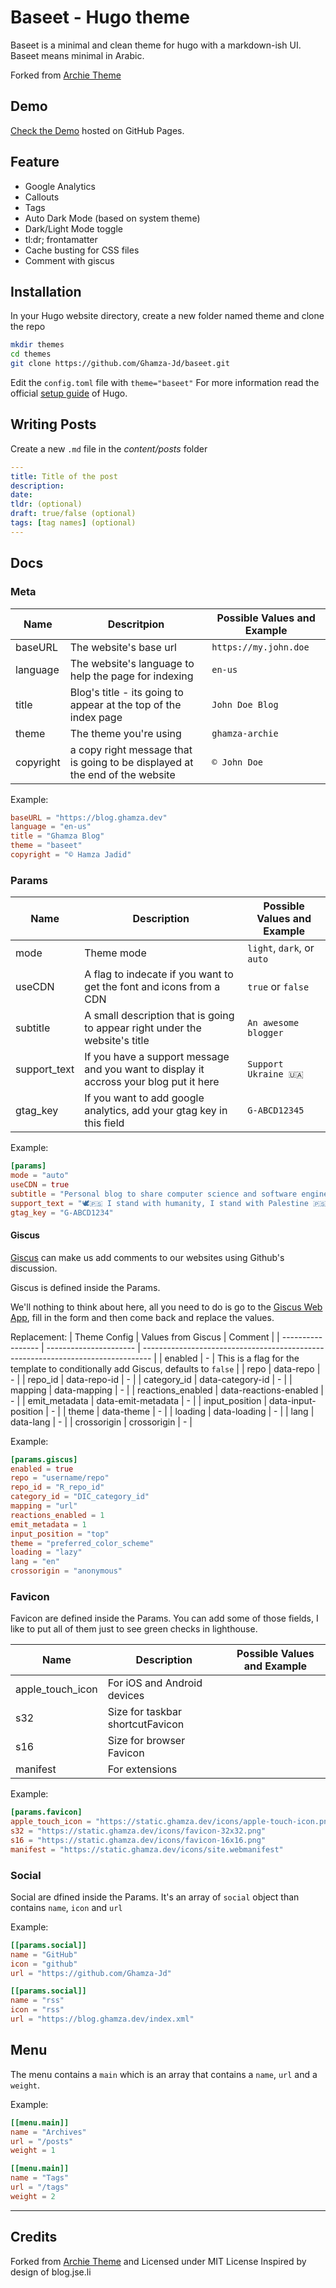 # Baseet - Hugo theme

Baseet is a minimal and clean theme for hugo with a markdown-ish UI.
Baseet means minimal in Arabic.

Forked from [Archie Theme](https://github.com/athul/archie)

## Demo

[Check the Demo](https://blog.ghamza.dev) hosted on GitHub Pages.

## Feature

- Google Analytics
- Callouts
- Tags
- Auto Dark Mode (based on system theme)
- Dark/Light Mode toggle
- tl:dr; frontamatter
- Cache busting for CSS files
- Comment with giscus

## Installation

In your Hugo website directory, create a new folder named theme and clone the repo

```bash
mkdir themes
cd themes
git clone https://github.com/Ghamza-Jd/baseet.git
```

Edit the `config.toml` file with `theme="baseet"`
For more information read the official [setup guide](https://gohugo.io/overview/installing/) of Hugo.

## Writing Posts

Create a new `.md` file in the _content/posts_ folder

```yml
---
title: Title of the post
description:
date:
tldr: (optional)
draft: true/false (optional)
tags: [tag names] (optional)
---
```

## Docs

### Meta
| Name      | Descritpion                                                                  | Possible Values  and Example |
| --------- | ---------------------------------------------------------------------------- | ---------------------------- |
| baseURL   | The website's base url                                                       | `https://my.john.doe`        |
| language  | The website's language to help the page for indexing                         | `en-us`                      |
| title     | Blog's title - its going to appear at the top of the index page              | `John Doe Blog`              |
| theme     | The theme you're using                                                       | `ghamza-archie`              |
| copyright | a copy right message that is going to be displayed at the end of the website | `© John Doe`                 |

Example:
```toml
baseURL = "https://blog.ghamza.dev"
language = "en-us"
title = "Ghamza Blog"
theme = "baseet"
copyright = "© Hamza Jadid"
```

### Params
| Name         | Description                                                                            | Possible Values and Example |
| ------------ | -------------------------------------------------------------------------------------- | --------------------------- |
| mode         | Theme mode                                                                             | `light`, `dark`, or `auto`  |
| useCDN       | A flag to indecate if you want to get the font and icons from a CDN                    | `true` or `false`           |
| subtitle     | A small description that is going to appear right under the website's title            | `An awesome blogger`        |
| support_text | If you have a support message and you want to display it accross your blog put it here | `Support Ukraine 🇺🇦`         |
| gtag_key     | If you want to add google analytics, add your gtag key in this field                   | `G-ABCD12345`               |

Example:
```toml
[params]
mode = "auto"
useCDN = true
subtitle = "Personal blog to share computer science and software engineering articles."
support_text = "🕊️🇵🇸 I stand with humanity, I stand with Palestine 🇵🇸🕊️"
gtag_key = "G-ABCD1234"
```

#### Giscus
[Giscus](https://giscus.app/) can make us add comments to our websites using Github's discussion.

Giscus is defined inside the Params.

We'll nothing to think about here, all you need to do is go to the [Giscus Web App](https://giscus.app/), fill in the form and then come back and replace the values.

Replacement:
| Theme Config      | Values from Giscus     | Comment                                                                          |
| ----------------- | ---------------------- | -------------------------------------------------------------------------------- |
| enabled           | -                      | This is a flag for the template to conditionally add Giscus, defaults to `false` |
| repo              | data-repo              | -                                                                                |
| repo_id           | data-repo-id           | -                                                                                |
| category_id       | data-category-id       | -                                                                                |
| mapping           | data-mapping           | -                                                                                |
| reactions_enabled | data-reactions-enabled | -                                                                                |
| emit_metadata     | data-emit-metadata     | -                                                                                |
| input_position    | data-input-position    | -                                                                                |
| theme             | data-theme             | -                                                                                |
| loading           | data-loading           | -                                                                                |
| lang              | data-lang              | -                                                                                |
| crossorigin       | crossorigin            | -                                                                                |

Example:
```toml
[params.giscus]
enabled = true
repo = "username/repo"
repo_id = "R_repo_id"
category_id = "DIC_category_id"
mapping = "url"
reactions_enabled = 1
emit_metadata = 1
input_position = "top"
theme = "preferred_color_scheme"
loading = "lazy"
lang = "en"
crossorigin = "anonymous"
```

### Favicon
Favicon are defined inside the Params.
You can add some of those fields, I like to put all of them just to see green checks in lighthouse.

| Name             | Description                      | Possible Values and Example |
| ---------------- | -------------------------------- | --------------------------- |
| apple_touch_icon | For iOS and Android devices      |                             |
| s32              | Size for taskbar shortcutFavicon |                             |
| s16              | Size for browser Favicon         |                             |
| manifest         | For extensions                   |                             |

Example:
```toml
[params.favicon]
apple_touch_icon = "https://static.ghamza.dev/icons/apple-touch-icon.png"
s32 = "https://static.ghamza.dev/icons/favicon-32x32.png"
s16 = "https://static.ghamza.dev/icons/favicon-16x16.png"
manifest = "https://static.ghamza.dev/icons/site.webmanifest"
```

### Social
Social are dfined inside the Params.
It's an array of `social` object than contains `name`, `icon` and `url`

Example:
```toml
[[params.social]]
name = "GitHub"
icon = "github"
url = "https://github.com/Ghamza-Jd"

[[params.social]]
name = "rss"
icon = "rss"
url = "https://blog.ghamza.dev/index.xml"
```
## Menu
The menu contains a `main` which is an array that contains a `name`, `url` and a `weight`.

Example:
```toml
[[menu.main]]
name = "Archives"
url = "/posts"
weight = 1

[[menu.main]]
name = "Tags"
url = "/tags"
weight = 2
```

---

## Credits

Forked from [Archie Theme](https://github.com/athul/archie) and Licensed under MIT License
Inspired by design of blog.jse.li